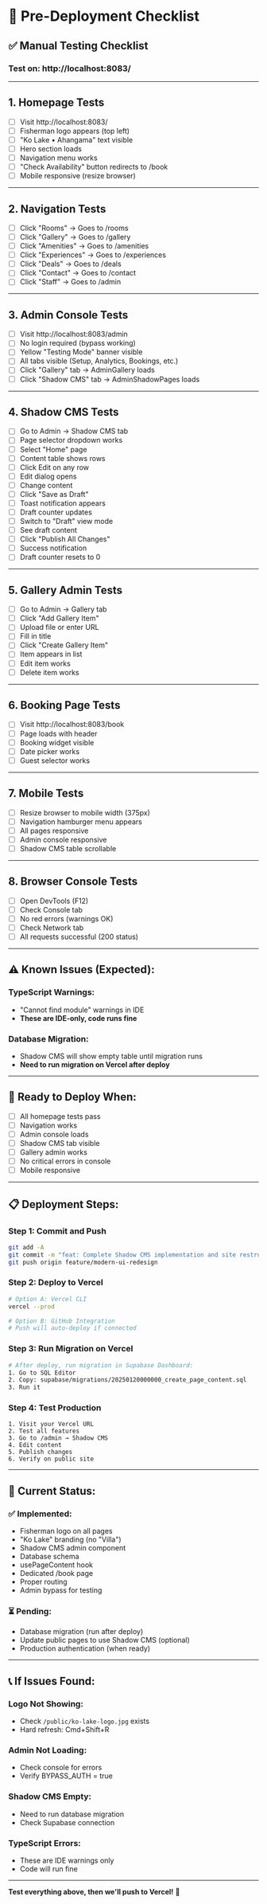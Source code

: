# 🚀 Pre-Deployment Checklist

## ✅ Manual Testing Checklist

### Test on: http://localhost:8083/

---

## 1. Homepage Tests
- [ ] Visit http://localhost:8083/
- [ ] Fisherman logo appears (top left)
- [ ] "Ko Lake • Ahangama" text visible
- [ ] Hero section loads
- [ ] Navigation menu works
- [ ] "Check Availability" button redirects to /book
- [ ] Mobile responsive (resize browser)

---

## 2. Navigation Tests
- [ ] Click "Rooms" → Goes to /rooms
- [ ] Click "Gallery" → Goes to /gallery
- [ ] Click "Amenities" → Goes to /amenities
- [ ] Click "Experiences" → Goes to /experiences
- [ ] Click "Deals" → Goes to /deals
- [ ] Click "Contact" → Goes to /contact
- [ ] Click "Staff" → Goes to /admin

---

## 3. Admin Console Tests
- [ ] Visit http://localhost:8083/admin
- [ ] No login required (bypass working)
- [ ] Yellow "Testing Mode" banner visible
- [ ] All tabs visible (Setup, Analytics, Bookings, etc.)
- [ ] Click "Gallery" tab → AdminGallery loads
- [ ] Click "Shadow CMS" tab → AdminShadowPages loads

---

## 4. Shadow CMS Tests
- [ ] Go to Admin → Shadow CMS tab
- [ ] Page selector dropdown works
- [ ] Select "Home" page
- [ ] Content table shows rows
- [ ] Click Edit on any row
- [ ] Edit dialog opens
- [ ] Change content
- [ ] Click "Save as Draft"
- [ ] Toast notification appears
- [ ] Draft counter updates
- [ ] Switch to "Draft" view mode
- [ ] See draft content
- [ ] Click "Publish All Changes"
- [ ] Success notification
- [ ] Draft counter resets to 0

---

## 5. Gallery Admin Tests
- [ ] Go to Admin → Gallery tab
- [ ] Click "Add Gallery Item"
- [ ] Upload file or enter URL
- [ ] Fill in title
- [ ] Click "Create Gallery Item"
- [ ] Item appears in list
- [ ] Edit item works
- [ ] Delete item works

---

## 6. Booking Page Tests
- [ ] Visit http://localhost:8083/book
- [ ] Page loads with header
- [ ] Booking widget visible
- [ ] Date picker works
- [ ] Guest selector works

---

## 7. Mobile Tests
- [ ] Resize browser to mobile width (375px)
- [ ] Navigation hamburger menu appears
- [ ] All pages responsive
- [ ] Admin console responsive
- [ ] Shadow CMS table scrollable

---

## 8. Browser Console Tests
- [ ] Open DevTools (F12)
- [ ] Check Console tab
- [ ] No red errors (warnings OK)
- [ ] Check Network tab
- [ ] All requests successful (200 status)

---

## ⚠️ Known Issues (Expected):

### TypeScript Warnings:
- "Cannot find module" warnings in IDE
- **These are IDE-only, code runs fine**

### Database Migration:
- Shadow CMS will show empty table until migration runs
- **Need to run migration on Vercel after deploy**

---

## 🚀 Ready to Deploy When:

- [ ] All homepage tests pass
- [ ] Navigation works
- [ ] Admin console loads
- [ ] Shadow CMS tab visible
- [ ] Gallery admin works
- [ ] No critical errors in console
- [ ] Mobile responsive

---

## 📋 Deployment Steps:

### Step 1: Commit and Push
```bash
git add -A
git commit -m "feat: Complete Shadow CMS implementation and site restructure"
git push origin feature/modern-ui-redesign
```

### Step 2: Deploy to Vercel
```bash
# Option A: Vercel CLI
vercel --prod

# Option B: GitHub Integration
# Push will auto-deploy if connected
```

### Step 3: Run Migration on Vercel
```bash
# After deploy, run migration in Supabase Dashboard:
1. Go to SQL Editor
2. Copy: supabase/migrations/20250120000000_create_page_content.sql
3. Run it
```

### Step 4: Test Production
```
1. Visit your Vercel URL
2. Test all features
3. Go to /admin → Shadow CMS
4. Edit content
5. Publish changes
6. Verify on public site
```

---

## 🎯 Current Status:

### ✅ Implemented:
- Fisherman logo on all pages
- "Ko Lake" branding (no "Villa")
- Shadow CMS admin component
- Database schema
- usePageContent hook
- Dedicated /book page
- Proper routing
- Admin bypass for testing

### ⏳ Pending:
- Database migration (run after deploy)
- Update public pages to use Shadow CMS (optional)
- Production authentication (when ready)

---

## 📞 If Issues Found:

### Logo Not Showing:
- Check `/public/ko-lake-logo.jpg` exists
- Hard refresh: Cmd+Shift+R

### Admin Not Loading:
- Check console for errors
- Verify BYPASS_AUTH = true

### Shadow CMS Empty:
- Need to run database migration
- Check Supabase connection

### TypeScript Errors:
- These are IDE warnings only
- Code will run fine

---

**Test everything above, then we'll push to Vercel!** 🚀
